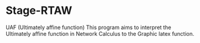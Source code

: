 # Stage-RTAW
UAF (Ultimately affine function)
This program aims to interpret the Ultimately affine function in Network Calculus to the Graphic latex function.
